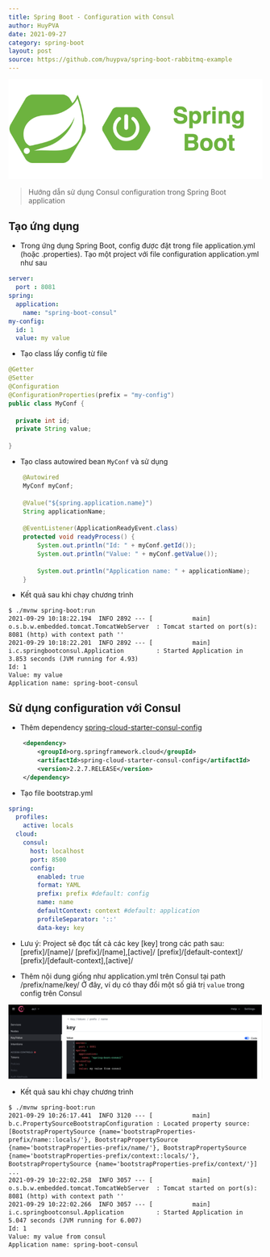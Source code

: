 ```yaml
---
title: Spring Boot - Configuration with Consul
author: HuyPVA
date: 2021-09-27
category: spring-boot
layout: post
source: https://github.com/huypva/spring-boot-rabbitmq-example
---
```


<div align="center">
    <img src="../assets/images/spring_boot_icon.png"/>
</div>

> Hướng dẫn sử dụng Consul configuration trong Spring Boot application

## Tạo ứng dụng

- Trong ứng dụng Spring Boot, config được đặt trong file application.yml (hoặc .properties). Tạo một project với file configuration application.yml như sau

```yaml
server:
  port : 8081
spring:
  application:
    name: "spring-boot-consul"
my-config:
  id: 1
  value: my value
``` 

- Tạo class lấy config từ file 

```java
@Getter
@Setter
@Configuration
@ConfigurationProperties(prefix = "my-config")
public class MyConf {

  private int id;
  private String value;

}
```

- Tạo class autowired bean `MyConf` và sử dụng

```java
    @Autowired
	MyConf myConf;

	@Value("${spring.application.name}")
	String applicationName;

	@EventListener(ApplicationReadyEvent.class)
	protected void readyProcess() {
		System.out.println("Id: " + myConf.getId());
		System.out.println("Value: " + myConf.getValue());

		System.out.println("Application name: " + applicationName);
	}
```

- Kết quả sau khi chạy chương trình

```shell script
$ ./mvnw spring-boot:run
2021-09-29 10:18:22.194  INFO 2892 --- [           main] o.s.b.w.embedded.tomcat.TomcatWebServer  : Tomcat started on port(s): 8081 (http) with context path ''
2021-09-29 10:18:22.201  INFO 2892 --- [           main] i.c.springbootconsul.Application         : Started Application in 3.853 seconds (JVM running for 4.93)
Id: 1
Value: my value
Application name: spring-boot-consul

```

## Sử dụng configuration với Consul

- Thêm dependency [spring-cloud-starter-consul-config](https://cloud.spring.io/spring-cloud-consul/reference/html/)

```xml
    <dependency>
        <groupId>org.springframework.cloud</groupId>
        <artifactId>spring-cloud-starter-consul-config</artifactId>
        <version>2.2.7.RELEASE</version>
    </dependency>
```

- Tạo file bootstrap.yml

```yaml
spring:
  profiles:
    active: locals
  cloud:
    consul:
      host: localhost
      port: 8500
      config:
        enabled: true
        format: YAML
        prefix: prefix #default: config
        name: name
        defaultContext: context #default: application
        profileSeparator: '::'
        data-key: key
```

  - Lưu ý: Project sẽ đọc tất cả các key [key] trong các path sau:
        [prefix]/[name]/
        [prefix]/[name],[active]/
        [prefix]/[default-context]/
        [prefix]/[default-context],[active]/

- Thêm nội dung giống như application.yml trên Consul tại path /prefix/name/key/
Ở đây, ví dụ có thay đổi một số giá trị `value` trong config trên Consul

![spring_boot_consul](../assets/images/spring_boot_consul.png)


- Kết quả sau khi chạy chương trình

```shell script
$ ./mvnw spring-boot:run
2021-09-29 10:26:17.441  INFO 3120 --- [           main] b.c.PropertySourceBootstrapConfiguration : Located property source: [BootstrapPropertySource {name='bootstrapProperties-prefix/name::locals/'}, BootstrapPropertySource {name='bootstrapProperties-prefix/name/'}, BootstrapPropertySource {name='bootstrapProperties-prefix/context::locals/'}, BootstrapPropertySource {name='bootstrapProperties-prefix/context/'}]
...
2021-09-29 10:22:02.258  INFO 3057 --- [           main] o.s.b.w.embedded.tomcat.TomcatWebServer  : Tomcat started on port(s): 8081 (http) with context path ''
2021-09-29 10:22:02.266  INFO 3057 --- [           main] i.c.springbootconsul.Application         : Started Application in 5.047 seconds (JVM running for 6.007)
Id: 1
Value: my value from consul
Application name: spring-boot-consul
```
